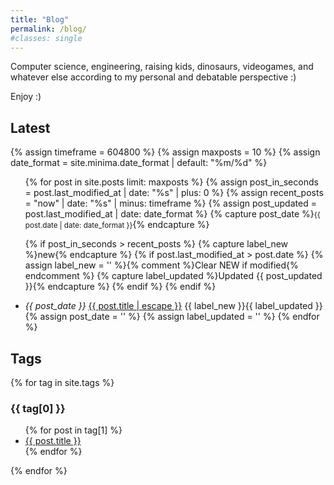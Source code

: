 ```yaml
---
title: "Blog"
permalink: /blog/
#classes: single
---
```


Computer science, engineering, raising kids, dinosaurs, videogames, and whatever else according to my personal and debatable perspective :)

Enjoy :) 

## Latest

{% assign timeframe = 604800 %}
{% assign maxposts = 10 %}
{% assign date_format = site.minima.date_format | default: "%m/%d" %}

<ul class="post-list text-muted list-unstyled">
{% for post in site.posts limit: maxposts %}
  {% assign post_in_seconds = post.last_modified_at | date: "%s" | plus: 0 %}
  {% assign recent_posts = "now" | date: "%s" | minus: timeframe %}
  {% assign post_updated = post.last_modified_at | date: date_format %}
  {% capture post_date %}<small>{{ post.date | date: date_format }}</small>{% endcapture %}

  {% if post_in_seconds > recent_posts %}
  {% capture label_new %}<span class="label label-primary">new</span>{% endcapture %}
    {% if post.last_modified_at > post.date %}
      {% assign label_new = '' %}{% comment %}Clear NEW if modified{% endcomment %}
      {% capture label_updated %}<span class="label label-info">Updated <span class="badge">{{ post_updated }}</span></span>{% endcapture %}
    {% endif %}
  {% endif %}
  <li>
    <em>{{ post_date }}</em>
      <a class="post-link" href="{{ post.url | relative_url }}">
        {{ post.title | escape }}</a> {{ label_new }}{{ label_updated }}
    
  </li>
  {% assign post_date = '' %}
  {% assign label_updated = '' %}
{% endfor %}
</ul>

## Tags

{% for tag in site.tags %}
  <h3>{{ tag[0] }}</h3>
  <ul>
    {% for post in tag[1] %}
      <li><a href="{{ post.url }}">{{ post.title }}</a></li>
    {% endfor %}
  </ul>
{% endfor %}
